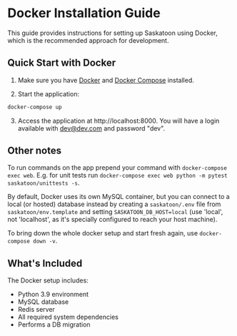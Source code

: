 # Docker Installation Guide

This guide provides instructions for setting up Saskatoon using Docker, which is the recommended approach for development.

## Quick Start with Docker

1. Make sure you have [Docker](https://docs.docker.com/get-docker/) and [Docker Compose](https://docs.docker.com/compose/install/) installed.

2. Start the application:

```bash
docker-compose up
```

3. Access the application at http://localhost:8000. You will have a login available with dev@dev.com and password "dev".

## Other notes

To run commands on the app prepend your command with `docker-compose exec web`. E.g. for unit tests run `docker-compose exec web python -m pytest saskatoon/unittests -s`.

By default, Docker uses its own MySQL container, but you can connect to a local (or hosted) database instead by creating a `saskatoon/.env` file from `saskatoon/env.template` and setting `SASKATOON_DB_HOST=local` (use 'local', not 'localhost', as it's specially configured to reach your host machine). 

To bring down the whole docker setup and start fresh again, use `docker-compose down -v`.

## What's Included

The Docker setup includes:

- Python 3.9 environment
- MySQL database
- Redis server
- All required system dependencies
- Performs a DB migration 